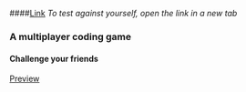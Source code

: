 ####[Link](https://ctfuia.herokuapp.com/#/play)
*To test against yourself, open the link in a new tab*

### A multiplayer coding game
#### Challenge your friends

[Preview](https://www.youtube.com/watch?v=wxcesktccEQ)
